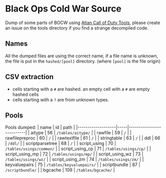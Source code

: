 # Black Ops Cold War Source

Dump of some parts of BOCW using [Atian Call of Duty Tools](https://github.com/ate47/atian-cod-tools), please create an issue on the tools directory if you find a strange decompiled code.

## Names

All the dumped files are using the correct name, if a file name is unknown, the file is put in the `hashed/[pool]` directory. (where `[pool]` is the file origin)

## CSV extraction

- cells starting with a `#` are hashed. an empty cell with a `#` are empty hashed cells
- cells starting with a `?` are from unknown types.

## Pools

Pools dumped:
| name              | id  |        path              |
|-------------------|-----|--------------------------|
| aitype            | 56  | `/tables/aitype/`        |
| rawfile           | 59  | `/`                      |
| rawfilepreproc    | 60  | `/`                      |
| rawtextfile       | 61  | `/`                      |
| stringtable       | 63  | `/`                      |
| ddl               | 66  | `/ddl/`                  |
| scriptparsetree   | 68  | `/`                      |
| script_using      | 70  | `/tables/usings/common/` |
| script_using_cp   | 71  | `/tables/usings/cp/`     |
| script_using_mp   | 72  | `/tables/usings/mp/`     |
| script_using_wz   | 73  | `/tables/usings/wz/`     |
| script_using_zm   | 74  | `/tables/usings/zm/`     |
| keyvaluepairs     | 75  | `/tables/keyvaluepairs/` |
| scriptbundle      | 87  | `/scriptbundle/`         |
| bgcache           | 109 | `/tables/bgcache/`       |
